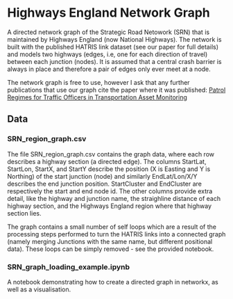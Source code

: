 # Highways England Network Graph

A directed network graph of the Strategic Road Netowork (SRN) that is maintained by Highways England (now National Highways). 
The network is built with the published HATRIS link dataset (see our paper for full details) and models two highways (edges, i.e, one for each direction of travel) between each junction (nodes). 
It is assumed that a central crash barrier is always in place and therefore a pair of edges only ever meet at a node.

The network graph is free to use, however I ask that any further publications that use our graph cite the paper where it was published: [Patrol Regimes for Traffic Officers in Transportation Asset Monitoring](https://journals.sagepub.com/doi/full/10.1177/03611981221103243#:~:text=Within%20the%20simulation%2C%20TOs%20patrolled,across%20the%20entire%20highway%20network)

## Data

### SRN_region_graph.csv
The file SRN_region_graph.csv contains the graph data, where each row describes a highway section (a directed edge).
The columns StartLat, StartLon, StartX, and StartY describe the position (X is Easting and Y is Northing) of the start junction (node) and similarly EndLat/Lon/X/Y describes the end junction position. StartCluster and EndCluster are respectively the start and end node id.
The other columns provide extra detail, like the highway and junction name, the straighline distance of each highway section, and the Highways England region where that highway section lies. 

The graph contains a small number of self loops which are a result of the processing steps performed to turn the HATRIS links into a connected graph (namely merging Junctions with the same name, but different positional data). 
These loops can be simply removed - see the provided notebook. 

### SRN_graph_loading_example.ipynb
A notebook demonstrating how to create a directed graph in networkx, as well as a visualisation. 
